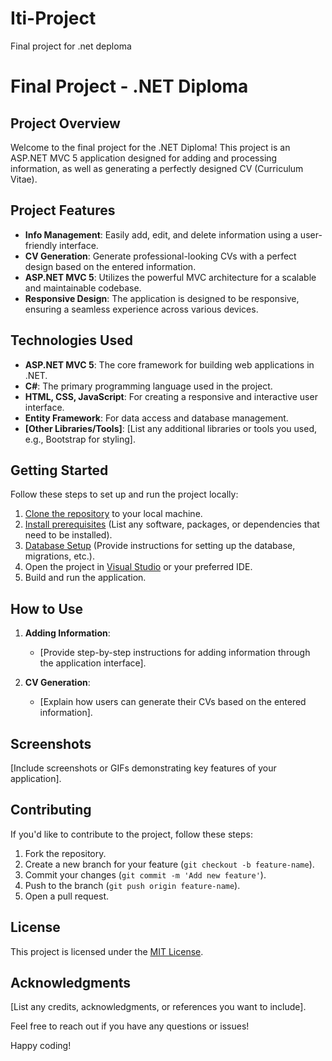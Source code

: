# Iti-Project
Final project for .net deploma

# Final Project - .NET Diploma

## Project Overview

Welcome to the final project for the .NET Diploma! This project is an ASP.NET MVC 5 application designed for adding and processing information, as well as generating a perfectly designed CV (Curriculum Vitae).

## Project Features

- **Info Management**: Easily add, edit, and delete information using a user-friendly interface.
- **CV Generation**: Generate professional-looking CVs with a perfect design based on the entered information.
- **ASP.NET MVC 5**: Utilizes the powerful MVC architecture for a scalable and maintainable codebase.
- **Responsive Design**: The application is designed to be responsive, ensuring a seamless experience across various devices.

## Technologies Used

- **ASP.NET MVC 5**: The core framework for building web applications in .NET.
- **C#**: The primary programming language used in the project.
- **HTML, CSS, JavaScript**: For creating a responsive and interactive user interface.
- **Entity Framework**: For data access and database management.
- **[Other Libraries/Tools]**: [List any additional libraries or tools you used, e.g., Bootstrap for styling].

## Getting Started

Follow these steps to set up and run the project locally:

1. [Clone the repository](#) to your local machine.
2. [Install prerequisites](#) (List any software, packages, or dependencies that need to be installed).
3. [Database Setup](#) (Provide instructions for setting up the database, migrations, etc.).
4. Open the project in [Visual Studio](#) or your preferred IDE.
5. Build and run the application.

## How to Use

1. **Adding Information**:
   - [Provide step-by-step instructions for adding information through the application interface].

2. **CV Generation**:
   - [Explain how users can generate their CVs based on the entered information].

## Screenshots

[Include screenshots or GIFs demonstrating key features of your application].

## Contributing

If you'd like to contribute to the project, follow these steps:

1. Fork the repository.
2. Create a new branch for your feature (`git checkout -b feature-name`).
3. Commit your changes (`git commit -m 'Add new feature'`).
4. Push to the branch (`git push origin feature-name`).
5. Open a pull request.

## License

This project is licensed under the [MIT License](LICENSE).

## Acknowledgments

[List any credits, acknowledgments, or references you want to include].

Feel free to reach out if you have any questions or issues!

Happy coding!

